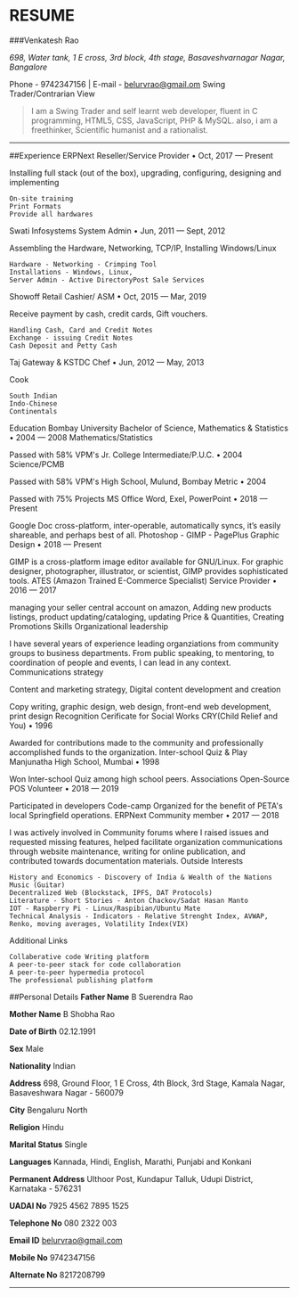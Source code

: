 # RESUME

###Venkatesh Rao

*698, Water tank, 1 E cross, 3rd block, 4th stage, Basaveshvarnagar Nagar, Bangalore*

Phone - 9742347156 | E-mail - belurvrao@gmail.om
Swing Trader/Contrarian View

>I am a Swing Trader and self learnt web developer, fluent in C programming, HTML5, CSS, JavaScript, PHP & MySQL. also, i am a freethinker, Scientific humanist and a rationalist.

---

##Experience
ERPNext
Reseller/Service Provider • Oct, 2017 — Present

Installing full stack (out of the box), upgrading, configuring, designing and implementing

    On-site training
    Print Formats
    Provide all hardwares

Swati Infosystems
System Admin • Jun, 2011 — Sept, 2012

Assembling the Hardware, Networking, TCP/IP, Installing Windows/Linux

    Hardware - Networking - Crimping Tool
    Installations - Windows, Linux,
    Server Admin - Active DirectoryPost Sale Services

Showoff Retail
Cashier/ ASM • Oct, 2015 — Mar, 2019

Receive payment by cash, credit cards, Gift vouchers.

    Handling Cash, Card and Credit Notes
    Exchange - issuing Credit Notes
    Cash Deposit and Petty Cash

Taj Gateway & KSTDC
Chef • Jun, 2012 — May, 2013

Cook

    South Indian
    Indo-Chinese
    Continentals

Education
Bombay University
Bachelor of Science, Mathematics & Statistics • 2004 — 2008
Mathematics/Statistics

Passed with 58%
VPM's Jr. College
Intermediate/P.U.C. • 2004
Science/PCMB

Passed with 58%
VPM's High School, Mulund, Bombay
Metric • 2004

Passed with 75%
Projects
MS Office
Word, Exel, PowerPoint • 2018 — Present

Google Doc cross-platform, inter-operable, automatically syncs, it’s easily shareable, and perhaps best of all.
Photoshop - GIMP - PagePlus
Graphic Design • 2018 — Present

GIMP is a cross-platform image editor available for GNU/Linux. For graphic designer, photographer, illustrator, or scientist, GIMP provides sophisticated tools.
ATES (Amazon Trained E-Commerce Specialist)
Service Provider • 2016 — 2017

managing your seller central account on amazon, Adding new products listings, product updating/cataloging, updating Price & Quantities, Creating Promotions
Skills
Organizational leadership

I have several years of experience leading organziations from community groups to business departments. From public speaking, to mentoring, to coordination of people and events, I can lead in any context.
Communications strategy

Content and marketing strategy,
Digital content development and creation

Copy writing, graphic design, web design, front-end web development, print design
Recognition
Cerificate for Social Works
CRY(Child Relief and You) • 1996

Awarded for contributions made to the community and professionally accomplished funds to the organization.
Inter-school Quiz & Play
Manjunatha High School, Mumbai • 1998

Won Inter-school Quiz among high school peers.
Associations
Open-Source POS
Volunteer • 2018 — 2019

Participated in developers Code-camp Organized for the benefit of PETA's local Springfield operations.
ERPNext
Community member • 2017 — 2018

I was actively involved in Community forums where I raised issues and requested missing features, helped facilitate organization communications through website maintenance, writing for online publication, and contributed towards documentation materials.
Outside Interests

    History and Economics - Discovery of India & Wealth of the Nations
    Music (Guitar)
    Decentralized Web (Blockstack, IPFS, DAT Protocols)
    Literature - Short Stories - Anton Chackov/Sadat Hasan Manto
    IOT - Raspberry Pi - Linux/Raspibian/Ubuntu Mate
    Technical Analysis - Indicators - Relative Strenght Index, AVWAP, Renko, moving averages, Volatility Index(VIX)

Additional Links

    Collaberative code Writing platform
    A peer-to-peer stack for code collaboration
    A peer-to-peer hypermedia protocol
    The professional publishing platform

##Personal Details
**Father Name**             B Suerendra Rao

**Mother Name**             B Shobha Rao

**Date of Birth**           02.12.1991

**Sex**                     Male

**Nationality**             Indian

**Address**                 698, Ground Floor, 1 E Cross, 4th Block, 3rd Stage, Kamala Nagar, Basaveshwara Nagar - 560079

**City**                    Bengaluru North

**Religion**                Hindu

**Marital Status**          Single

**Languages**               Kannada, Hindi, English, Marathi, Punjabi and Konkani

**Permanent Address**       Ulthoor Post, Kundapur Talluk, Udupi District, Karnataka - 576231

**UADAI No**                7925 4562 7895 1525

**Telephone No**            080 2322 003

**Email ID**                belurvrao@gmail.com

**Mobile No**               9742347156

**Alternate No**            8217208799

---

